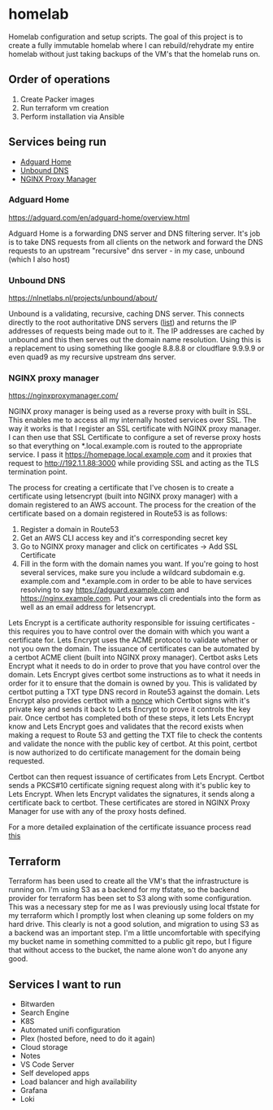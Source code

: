 # homelab
Homelab configuration and setup scripts. The goal of this project is to create a fully immutable homelab where I can rebuild/rehydrate my entire homelab without just taking backups of the VM's that the homelab runs on.

## Order of operations
1. Create Packer images
2. Run terraform vm creation
3. Perform installation via Ansible

## Services being run

* [Adguard Home](#adguard-home)
* [Unbound DNS](#unbound-dns)
* [NGINX Proxy Manager](#nginx-proxy-manager)

### Adguard Home
https://adguard.com/en/adguard-home/overview.html

Adguard Home is a forwarding DNS server and DNS filtering server. It's job is to take DNS requests from all clients on the network and forward the DNS requests to an upstream "recursive" dns server - in my case, unbound (which I also host)

### Unbound DNS
https://nlnetlabs.nl/projects/unbound/about/

Unbound is a validating, recursive, caching DNS server. This connects directly to the root authoritative DNS servers ([list](https://www.internic.net/domain/named.root)) and returns the IP addresses of requests being made out to it. The IP addresses are cached by unbound and this then serves out the domain name resolution. Using this is a replacement to using something like google 8.8.8.8 or cloudflare 9.9.9.9 or even quad9 as my recursive upstream dns server. 

### NGINX proxy manager
https://nginxproxymanager.com/

NGINX proxy manager is being used as a reverse proxy with built in SSL. This enables me to access all my internally hosted services over SSL. The way it works is that I register an SSL certificate with NGINX proxy manager. I can then use that SSL Certificate to configure a set of reverse proxy hosts so that everything on *.local.example.com is routed to the appropriate service. 
I pass it https://homepage.local.example.com and it proxies that request to http://192.1.1.88:3000 while providing SSL and acting as the TLS termination point.

The process for creating a certificate that I've chosen is to create a certificate using letsencrypt (built into NGINX proxy manager) with a domain registered to an AWS account. The process for the creation of the certificate based on a domain registered in Route53 is as follows:

1. Register a domain in Route53
2. Get an AWS CLI access key and it's corresponding secret key
3. Go to NGINX proxy manager and click on certificates -> Add SSL Certificate
4. Fill in the form with the domain names you want. If you're going to host several services, make sure you include a wildcard subdomain e.g. example.com and *.example.com in order to be able to have services resolving to say https://adguard.example.com and https://nginx.example.com. Put your aws cli credentials into the form as well as an email address for letsencrypt.

Lets Encrypt is a certificate authority responsible for issuing certificates - this requires you to have control over the domain with which you want a certificate for. Lets Encrypt uses the ACME protocol to validate whether or not you own the domain. The issuance of certificates can be automated by a certbot ACME client (built into NGINX proxy manager). Certbot asks Lets Encrypt what it needs to do in order to prove that you have control over the domain. Lets Encrypt gives certbot some instructions as to what it needs in order for it to ensure that the domain is owned by you. This is validated by certbot putting a TXT type DNS record in Route53 against the domain. Lets Encrypt also provides certbot with a [nonce](https://en.wikipedia.org/wiki/Cryptographic_nonce) which Certbot signs with it's private key and sends it back to Lets Encrypt to prove it controls the key pair. Once certbot has completed both of these steps, it lets Lets Encrypt know and Lets Encrypt goes and validates that the record exists when making a request to Route 53 and getting the TXT file to check the contents and validate the nonce with the public key of certbot. At this point, certbot is now authorized to do certificate management for the domain being requested.

Certbot can then request issuance of certificates from Lets Encrypt. Certbot sends a PKCS#10 certificate signing request along with it's public key to Lets Encrypt. When lets Encrypt validates the signatures, it sends along a certificate back to certbot. These certificates are stored in NGINX Proxy Manager for use with any of the proxy hosts defined.

For a more detailed explaination of the certificate issuance process read [this](https://letsencrypt.org/how-it-works/)

## Terraform

Terraform has been used to create all the VM's that the infrastructure is running on. I'm using S3 as a backend for my tfstate, so the backend provider for terraform has been set to S3 along with some configuration. This was a necessary step for me as I was previously using local tfstate for my terraform which I promptly lost when cleaning up some folders on my hard drive. This clearly is not a good solution, and migration to using S3 as a backend was an important step. I'm a little uncomfortable with specifying my bucket name in something committed to a public git repo, but I figure that without access to the bucket, the name alone won't do anyone any good.

## Services I want to run
* Bitwarden
* Search Engine
* K8S
* Automated unifi configuration
* Plex (hosted before, need to do it again)
* Cloud storage
* Notes
* VS Code Server
* Self developed apps
* Load balancer and high availability
* Grafana
* Loki
